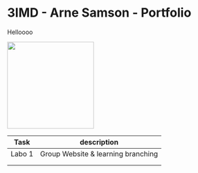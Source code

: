 # 3IMD - Arne Samson - Portfolio

Helloooo

<img src="https://avatars.githubusercontent.com/u/97042812?v=4" width="200" height="200" /> 

| Task |  description  |
|---|---|
|  Labo 1 |  Group Website & learning branching  |
|   |   |
|   |   |